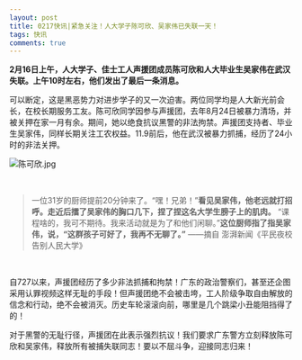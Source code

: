 ```yaml
---
layout: post
title: 0217快讯|紧急关注！人大学子陈可欣、吴家伟已失联一天！
tags: 快讯
comments: true
---
```


**2月16日上午，人大学子、佳士工人声援团成员陈可欣和人大毕业生吴家伟在武汉失联。上午10时左右，他们发出了最后一条消息。**

可以断定，这是黑恶势力对进步学子的又一次迫害。两位同学均是人大新光前会长，在校长期服务工友。陈可欣同学因参与声援团，去年8月24日被暴力清场，并被关押在家一月有余。期间，她以绝食抗议黑警的非法拘禁。声援团支持者、毕业生吴家伟，同样长期关注工农权益。11.9前后，他在武汉被暴力抓捕，经历了24小时的非法关押。

![陈可欣.jpg](https://i.loli.net/2019/02/17/5c68cadee3554.jpg)

<br/>

>一位31岁的厨师提前20分钟来了。“嘿！兄弟！”**看见吴家伟，他老远就打招呼。走近后擂了吴家伟的胸口几下，捏了捏这名大学生膀子上的肌肉。**
>“课程啥的，我可不期待。我来活动就是为了和他们闲聊。”**这位厨师指了指吴家伟，说，“这群孩子可好了，我再不无聊了。”**
>——摘自 澎湃新闻《平民夜校告别人民大学》

<br/>

自727以来，声援团经历了多少非法抓捕和拘禁！广东的政治警察们，甚至还企图采用认罪视频这样无耻的手段！但声援团绝不会被击垮，工人阶级争取自由解放的信念和行动，绝不会被消灭。历史车轮滚滚向前，哪里是几个跳梁小丑能阻挡得了的！

对于黑警的无耻行径，声援团在此表示强烈抗议！我们要求广东警方立刻释放陈可欣和吴家伟，释放所有被捕失联同志！要以不屈斗争，迎接同志归来！
